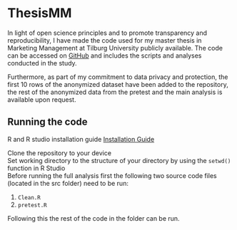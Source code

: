 # ThesisMM

In light of open science principles and to promote transparency and reproducibility, I have made the code used for my master thesis in Marketing Management at Tilburg University publicly available. The code can be accessed on [GitHub](https://github.com/NielsRahder/ThesisMM) and includes the scripts and analyses conducted in the study.

Furthermore, as part of my commitment to data privacy and protection, the first 10 rows of the anonymized dataset have been added to the repository, the rest of the anonymized data from the pretest and the main analysis is available upon request.  

## Running the code

R and R studio installation guide [Installation Guide](https://tilburgsciencehub.com/building-blocks/configure-your-computer/statistics-and-computation/r/)

Clone the repository to your device\
Set working directory to the structure of your directory by using the `setwd()` function in R Studio\
Before running the full analysis first the following two source code files (located in the src folder) need to be run: 

1) `Clean.R` 
2) `pretest.R`

Following this the rest of the code in the folder can be run. 


